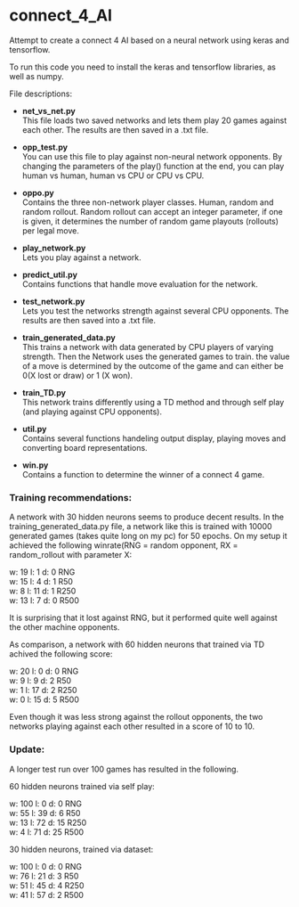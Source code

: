 # connect_4_AI
Attempt to create a connect 4 AI based on a neural network using keras and tensorflow.

To run this code you need to install the keras and tensorflow libraries, as well as numpy.

File descriptions:
  
* **net_vs_net.py**  
    This file loads two saved networks and lets them play 20 games against each other. The results are then saved in a .txt file.
    
 * **opp_test.py**   
    You can use this file to play against non-neural network opponents. By changing the parameters of the play() function at the end, you can play human vs human, human vs CPU or CPU vs CPU.
   
 * **oppo.py**  
    Contains the three non-network player classes. Human, random and random rollout. Random rollout can accept an integer parameter, if one is given, it determines the number of random game playouts (rollouts) per legal move.
    
 * **play_network.py**  
    Lets you play against a network.
    
 * **predict_util.py**  
    Contains functions that handle move evaluation for the network.
    
  * **test_network.py**  
    Lets you test the networks strength against several CPU opponents. The results are then saved into a .txt file.
   
  * **train_generated_data.py**  
    This trains a network with data generated by CPU players of varying strength. Then the Network uses the generated games to train. the value of a move is determined by the outcome of the game and can either be 0(X lost or draw) or 1 (X won).
    
  * **train_TD.py**  
    This network trains differently using a TD method and through self play (and playing against CPU opponents).
  
  * **util.py**  
    Contains several functions handeling output display, playing moves and converting board representations.
    
  * **win.py**  
    Contains a function to determine the winner of a connect 4 game.
    
### Training recommendations:  
A network with 30 hidden neurons seems to produce decent results. In the training_generated_data.py file, a network like this is trained with 10000 generated games (takes quite long on my pc) for 50 epochs. On my setup it achieved the following winrate(RNG = random opponent, RX = random_rollout with parameter X:  
  
w:  19  l:  1   d:  0   RNG  
w:  15  l:  4   d:  1   R50  
w:  8   l:  11  d:  1   R250  
w:  13  l:  7   d:  0   R500  

It is surprising that it lost against RNG, but it performed quite well against the other machine opponents.

As comparison, a network with 60 hidden neurons that trained via TD achived the following score:

w:  20  l:  0   d:  0   RNG  
w:  9   l:  9   d:  2   R50  
w:  1   l:  17  d:  2   R250  
w:  0   l:  15  d:  5   R500  

Even though it was less strong against the rollout opponents, the two networks playing against each other resulted in a score of 10 to 10. 

### Update:  
A longer test run over 100 games has resulted in the following.  

60 hidden neurons trained via self play:  

w:  100 l:  0   d:  0   RNG  
w:  55  l:  39  d:  6   R50  
w:  13  l:  72  d:  15  R250  
w:  4   l:  71  d:  25  R500  


30 hidden neurons, trained via dataset:  

w:  100 l:  0   d:  0   RNG  
w:  76  l:  21  d:  3   R50  
w:  51  l:  45  d:  4   R250  
w:  41  l:  57  d:  2   R500  






